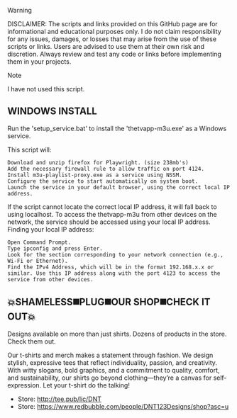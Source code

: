 > [!WARNING]
> DISCLAIMER: The scripts and links provided on this GitHub page are for informational and educational purposes only. I do not claim responsibility for any issues, damages, or losses that may arise from the use of these scripts or links. Users are advised to use them at their own risk and discretion. Always review and test any code or links before implementing them in your projects.

> [!NOTE]
> I have not used this script.

## WINDOWS INSTALL

Run the 'setup_service.bat' to install the 'thetvapp-m3u.exe' as a Windows service.

This script will:	

    Download and unzip firefox for Playwright. (size 238mb's)
    Add the necessary firewall rule to allow traffic on port 4124.
    Install m3u-playlist-proxy.exe as a service using NSSM.
    Configure the service to start automatically on system boot.
    Launch the service in your default browser, using the correct local IP address.

If the script cannot locate the correct local IP address, it will fall back to using localhost. To access the thetvapp-m3u from other devices on the network, the service should be accessed using your local IP address.
Finding your local IP address:

    Open Command Prompt.
    Type ipconfig and press Enter.
    Look for the section corresponding to your network connection (e.g., Wi-Fi or Ethernet).
    Find the IPv4 Address, which will be in the format 192.168.x.x or similar. Use this IP address along with the port 4123 to access the service from other devices.


## 💥SHAMELESS◼️PLUG◼️OUR SHOP◼️CHECK IT OUT💥
Designs available on more than just shirts. Dozens of products in the store. Check them out.
>
Our t-shirts and merch makes a statement through fashion. We design stylish, expressive tees that reflect individuality, passion, and creativity. With witty slogans, bold graphics, and a commitment to quality, comfort, and sustainability, our shirts go beyond clothing—they’re a canvas for self-expression. Let your t-shirt do the talking!
- Store: http://tee.pub/lic/DNT
- Store: https://www.redbubble.com/people/DNT123Designs/shop?asc=u
